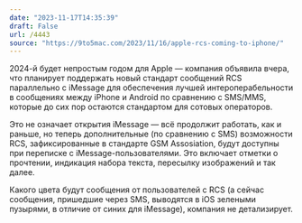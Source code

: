 ```yaml
---
date: "2023-11-17T14:35:39"
draft: False
url: /4443
source: "https://9to5mac.com/2023/11/16/apple-rcs-coming-to-iphone/"
---
```


2024-й будет непростым годом для Apple — компания объявила вчера, что планирует поддержать новый стандарт сообщений RCS параллельно с iMessage для обеспечения лучшей интероперабельности в сообщениях между iPhone и Android по сравнению с SMS/MMS, которые до сих пор остаются стандартом для сотовых операторов.

Это не означает открытия iMessage — всё продолжит работать, как и раньше, но теперь дополнительные (по сравнению с SMS) возможности RCS, зафиксированные в стандарте GSM Assosiation, будут доступны при переписке с iMessage-пользователями. Это включает отметки о прочтении, индикация набора текста, пересылку изображений и так далее.

Какого цвета будут сообщения от пользователей с RCS (а сейчас сообщения, пришедшие через SMS, выводятся в iOS зелеными пузырями, в отличие от синих для iMessage), компания не детализирует.
